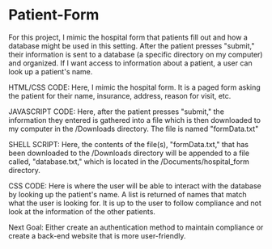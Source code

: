 # Patient-Form
For this project, I mimic the hospital form that patients fill out and how a database might be used in this setting. After the patient presses "submit," their information is sent to a database (a specific directory on my computer) and organized. If I want access to information about a patient, a user can look up a patient's name.

HTML/CSS CODE: 
  Here, I mimic the hospital form. It is a paged form asking the patient for their name, insurance, address, reason for visit, etc. 

JAVASCRIPT CODE:
  Here, after the patient presses "submit," the information they entered is gathered into a file which is then downloaded to my computer in the /Downloads directory. The file is named "formData.txt"

SHELL SCRIPT:
  Here, the contents of the file(s), "formData.txt," that has been downloaded to the /Downloads directory will be appended to a file called, "database.txt," which is located in the /Documents/hospital_form directory. 

CSS CODE:
  Here is where the user will be able to interact with the database by looking up the patient's name. A list is returned of names that match what the user is looking for. It is up to the user to follow compliance and not look at the information of the other patients. 

Next Goal: 
  Either create an authentication method to maintain compliance or create a back-end website that is more user-friendly. 

